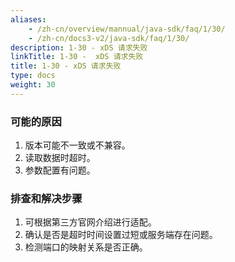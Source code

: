 ```yaml
---
aliases:
    - /zh-cn/overview/mannual/java-sdk/faq/1/30/
    - /zh-cn/docs3-v2/java-sdk/faq/1/30/
description: 1-30 - xDS 请求失败
linkTitle: 1-30 -  xDS 请求失败
title: 1-30 - xDS 请求失败
type: docs
weight: 30
---
```







### 可能的原因

1. 版本可能不一致或不兼容。
2. 读取数据时超时。
3. 参数配置有问题。

### 排查和解决步骤

1. 可根据第三方官网介绍进行适配。
2. 确认是否是超时时间设置过短或服务端存在问题。
3. 检测端口的映射关系是否正确。